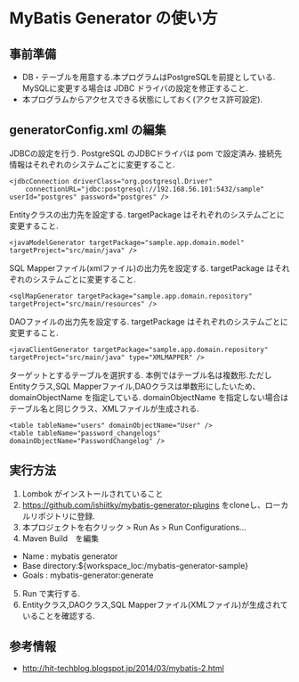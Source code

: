 # MyBatis Generator の使い方

## 事前準備

- DB・テーブルを用意する.本プログラムはPostgreSQLを前提としている.  
  MySQLに変更する場合は JDBC ドライバの設定を修正すること.
- 本プログラムからアクセスできる状態にしておく(アクセス許可設定).

## generatorConfig.xml の編集

JDBCの設定を行う.
PostgreSQL のJDBCドライバは pom で設定済み.
接続先情報はそれぞれのシステムごとに変更すること.
```
<jdbcConnection driverClass="org.postgresql.Driver" 
	connectionURL="jdbc:postgresql://192.168.56.101:5432/sample" userId="postgres" password="postgres" />
```

Entityクラスの出力先を設定する.
targetPackage はそれぞれのシステムごとに変更すること.
```
<javaModelGenerator targetPackage="sample.app.domain.model" targetProject="src/main/java" />
```

SQL Mapperファイル(xmlファイル)の出力先を設定する.
targetPackage はそれぞれのシステムごとに変更すること.
```
<sqlMapGenerator targetPackage="sample.app.domain.repository" targetProject="src/main/resources" />
```

DAOファイルの出力先を設定する.
targetPackage はそれぞれのシステムごとに変更すること.
```
<javaClientGenerator targetPackage="sample.app.domain.repository" targetProject="src/main/java" type="XMLMAPPER" />
```

ターゲットとするテーブルを選択する.
本例ではテーブル名は複数形.ただしEntityクラス,SQL Mapperファイル,DAOクラスは単数形にしたいため、domainObjectName を指定している.
domainObjectName を指定しない場合はテーブル名と同じクラス、XMLファイルが生成される.
```
<table tableName="users" domainObjectName="User" />
<table tableName="password_changelogs" domainObjectName="PasswordChangelog" />
```

## 実行方法

1. Lombok がインストールされていること
2. https://github.com/ishiitky/mybatis-generator-plugins をcloneし、ローカルリポジトリに登録.
3. 本プロジェクトを右クリック > Run As > Run Configurations...
4. Maven Build　を編集
  - Name : mybatis generator
  - Base directory:${workspace_loc:/mybatis-generator-sample}
  - Goals : mybatis-generator:generate
5. Run で実行する.
6. Entityクラス,DAOクラス,SQL Mapperファイル(XMLファイル)が生成されていることを確認する. 

## 参考情報

* http://hit-techblog.blogspot.jp/2014/03/mybatis-2.html